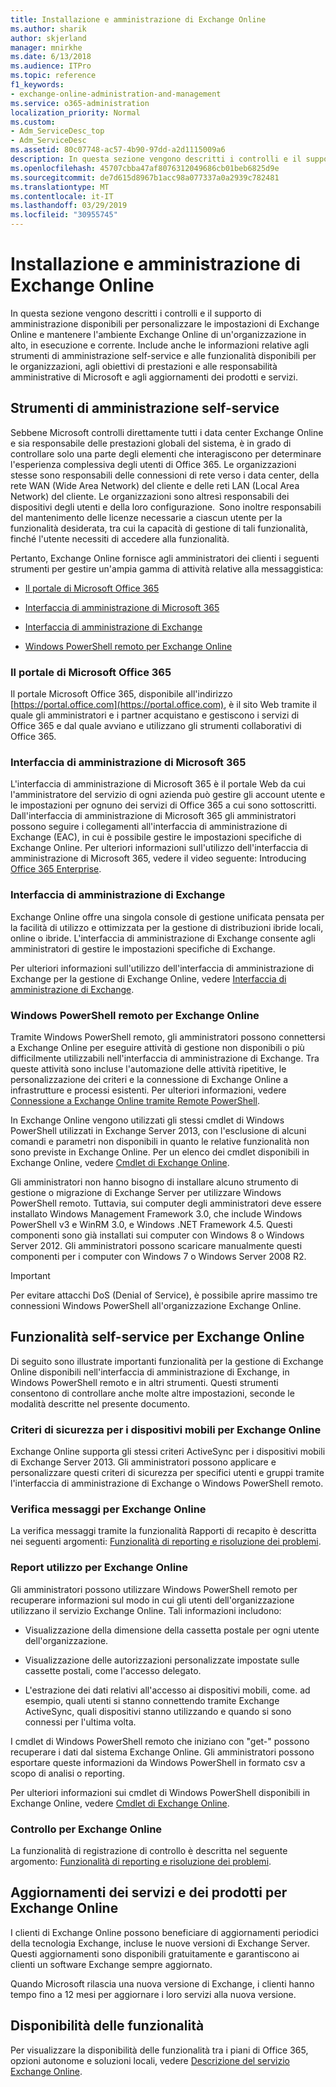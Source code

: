 ```yaml
---
title: Installazione e amministrazione di Exchange Online
ms.author: sharik
author: skjerland
manager: mnirkhe
ms.date: 6/13/2018
ms.audience: ITPro
ms.topic: reference
f1_keywords:
- exchange-online-administration-and-management
ms.service: o365-administration
localization_priority: Normal
ms.custom:
- Adm_ServiceDesc_top
- Adm_ServiceDesc
ms.assetid: 80c07748-ac57-4b90-97dd-a2d1115009a6
description: In questa sezione vengono descritti i controlli e il supporto di amministrazione disponibili per personalizzare le impostazioni di Exchange Online e mantenere l'ambiente Exchange Online di un'organizzazione in alto, in esecuzione e corrente. Include anche le informazioni relative agli strumenti di amministrazione self-service e alle funzionalità disponibili per le organizzazioni, agli obiettivi di prestazioni e alle responsabilità amministrative di Microsoft e agli aggiornamenti dei prodotti e servizi.
ms.openlocfilehash: 45707cbba47af8076312049686cb01beb6825d9e
ms.sourcegitcommit: de7d615d8967b1acc98a077337a0a2939c782481
ms.translationtype: MT
ms.contentlocale: it-IT
ms.lasthandoff: 03/29/2019
ms.locfileid: "30955745"
---
```

# <a name="exchange-online-setup-and-administration"></a>Installazione e amministrazione di Exchange Online

In questa sezione vengono descritti i controlli e il supporto di amministrazione disponibili per personalizzare le impostazioni di Exchange Online e mantenere l'ambiente Exchange Online di un'organizzazione in alto, in esecuzione e corrente. Include anche le informazioni relative agli strumenti di amministrazione self-service e alle funzionalità disponibili per le organizzazioni, agli obiettivi di prestazioni e alle responsabilità amministrative di Microsoft e agli aggiornamenti dei prodotti e servizi.
  
## <a name="self-service-administration-tools"></a>Strumenti di amministrazione self-service

Sebbene Microsoft controlli direttamente tutti i data center Exchange Online e sia responsabile delle prestazioni globali del sistema, è in grado di controllare solo una parte degli elementi che interagiscono per determinare l'esperienza complessiva degli utenti di Office 365. Le organizzazioni stesse sono responsabili delle connessioni di rete verso i data center, della rete WAN (Wide Area Network) del cliente e delle reti LAN (Local Area Network) del cliente. Le organizzazioni sono altresì responsabili dei dispositivi degli utenti e della loro configurazione.  Sono inoltre responsabili del mantenimento delle licenze necessarie a ciascun utente per la funzionalità desiderata, tra cui la capacità di gestione di tali funzionalità, finché l'utente necessiti di accedere alla funzionalità.
  
Pertanto, Exchange Online fornisce agli amministratori dei clienti i seguenti strumenti per gestire un'ampia gamma di attività relative alla messaggistica:
  
- [Il portale di Microsoft Office 365](exchange-online-setup-and-administration.md#microsoft-office-365-portal)
    
- [Interfaccia di amministrazione di Microsoft 365](#microsoft-365-admin-center)
    
- [Interfaccia di amministrazione di Exchange](exchange-online-setup-and-administration.md#exchange-admin-center)
    
- [Windows PowerShell remoto per Exchange Online](exchange-online-setup-and-administration.md#remote-windows-powershell-for-exchange-online)
    
### <a name="microsoft-office-365-portal"></a>Il portale di Microsoft Office 365
<a name="BKMK_MicrosoftOnlineServicesPortal"> </a>

Il portale Microsoft Office 365, disponibile all'indirizzo [https://portal.office.com](https://portal.office.com), è il sito Web tramite il quale gli amministratori e i partner acquistano e gestiscono i servizi di Office 365 e dal quale avviano e utilizzano gli strumenti collaborativi di Office 365.
  
### <a name="microsoft-365-admin-center"></a>Interfaccia di amministrazione di Microsoft 365
<a name="BKMK_Office365admincenterl"> </a>

L'interfaccia di amministrazione di Microsoft 365 è il portale Web da cui l'amministratore del servizio di ogni azienda può gestire gli account utente e le impostazioni per ognuno dei servizi di Office 365 a cui sono sottoscritti. Dall'interfaccia di amministrazione di Microsoft 365 gli amministratori possono seguire i collegamenti all'interfaccia di amministrazione di Exchange (EAC), in cui è possibile gestire le impostazioni specifiche di Exchange Online. Per ulteriori informazioni sull'utilizzo dell'interfaccia di amministrazione di Microsoft 365, vedere il video seguente: Introducing [Office 365 Enterprise](https://go.microsoft.com/fwlink/p/?LinkId=271806).
  
### <a name="exchange-admin-center"></a>Interfaccia di amministrazione di Exchange
<a name="BKMK_ExchangeAdministrationCenter"> </a>

Exchange Online offre una singola console di gestione unificata pensata per la facilità di utilizzo e ottimizzata per la gestione di distribuzioni ibride locali, online o ibride. L'interfaccia di amministrazione di Exchange consente agli amministratori di gestire le impostazioni specifiche di Exchange.
  
Per ulteriori informazioni sull'utilizzo dell'interfaccia di amministrazione di Exchange per la gestione di Exchange Online, vedere [Interfaccia di amministrazione di Exchange](https://go.microsoft.com/fwlink/p/?LinkId=271807).
  
### <a name="remote-windows-powershell-for-exchange-online"></a>Windows PowerShell remoto per Exchange Online
<a name="BKMK_RemoteWindowsPowerShell"> </a>

Tramite Windows PowerShell remoto, gli amministratori possono connettersi a Exchange Online per eseguire attività di gestione non disponibili o più difficilmente utilizzabili nell'interfaccia di amministrazione di Exchange. Tra queste attività sono incluse l'automazione delle attività ripetitive, le personalizzazione dei criteri e la connessione di Exchange Online a infrastrutture e processi esistenti. Per ulteriori informazioni, vedere [Connessione a Exchange Online tramite Remote PowerShell](https://go.microsoft.com/fwlink/p/?LinkId=308994).
  
In Exchange Online vengono utilizzati gli stessi cmdlet di Windows PowerShell utilizzati in Exchange Server 2013, con l'esclusione di alcuni comandi e parametri non disponibili in quanto le relative funzionalità non sono previste in Exchange Online. Per un elenco dei cmdlet disponibili in Exchange Online, vedere [Cmdlet di Exchange Online](https://go.microsoft.com/fwlink/p/?LinkId=271808).
  
Gli amministratori non hanno bisogno di installare alcuno strumento di gestione o migrazione di Exchange Server per utilizzare Windows PowerShell remoto. Tuttavia, sui computer degli amministratori deve essere installato Windows Management Framework 3.0, che include Windows PowerShell v3 e WinRM 3.0, e Windows .NET Framework 4.5. Questi componenti sono già installati sui computer con Windows 8 o Windows Server 2012. Gli amministratori possono scaricare manualmente questi componenti per i computer con Windows 7 o Windows Server 2008 R2.
  
> [!IMPORTANT]
> Per evitare attacchi DoS (Denial of Service), è possibile aprire massimo tre connessioni Windows PowerShell all'organizzazione Exchange Online. 
  
## <a name="self-service-capabilities-for-exchange-online"></a>Funzionalità self-service per Exchange Online

Di seguito sono illustrate importanti funzionalità per la gestione di Exchange Online disponibili nell'interfaccia di amministrazione di Exchange, in Windows PowerShell remoto e in altri strumenti. Questi strumenti consentono di controllare anche molte altre impostazioni, seconde le modalità descritte nel presente documento.
  
### <a name="mobile-device-security-policies-for-exchange-online"></a>Criteri di sicurezza per i dispositivi mobili per Exchange Online

Exchange Online supporta gli stessi criteri ActiveSync per i dispositivi mobili di Exchange Server 2013. Gli amministratori possono applicare e personalizzare questi criteri di sicurezza per specifici utenti e gruppi tramite l'interfaccia di amministrazione di Exchange o Windows PowerShell remoto.
  
### <a name="message-tracking-for-exchange-online"></a>Verifica messaggi per Exchange Online

La verifica messaggi tramite la funzionalità Rapporti di recapito è descritta nei seguenti argomenti: [Funzionalità di reporting e risoluzione dei problemi](reporting-features-and-troubleshooting-tools.md).
  
### <a name="usage-reporting-for-exchange-online"></a>Report utilizzo per Exchange Online

Gli amministratori possono utilizzare Windows PowerShell remoto per recuperare informazioni sul modo in cui gli utenti dell'organizzazione utilizzano il servizio Exchange Online. Tali informazioni includono:
  
- Visualizzazione della dimensione della cassetta postale per ogni utente dell'organizzazione.
    
- Visualizzazione delle autorizzazioni personalizzate impostate sulle cassette postali, come l'accesso delegato.
    
- L'estrazione dei dati relativi all'accesso ai dispositivi mobili, come. ad esempio, quali utenti si stanno connettendo tramite Exchange ActiveSync, quali dispositivi stanno utilizzando e quando si sono connessi per l'ultima volta.
    
I cmdlet di Windows PowerShell remoto che iniziano con "get-" possono recuperare i dati dal sistema Exchange Online. Gli amministratori possono esportare queste informazioni da Windows PowerShell in formato csv a scopo di analisi o reporting.
  
Per ulteriori informazioni sui cmdlet di Windows PowerShell disponibili in Exchange Online, vedere [Cmdlet di Exchange Online](https://go.microsoft.com/fwlink/p/?LinkId=271808).
  
### <a name="auditing-for-exchange-online"></a>Controllo per Exchange Online

La funzionalità di registrazione di controllo è descritta nel seguente argomento: [Funzionalità di reporting e risoluzione dei problemi](reporting-features-and-troubleshooting-tools.md).
  
## <a name="service-and-product-upgrades-for-exchange-online"></a>Aggiornamenti dei servizi e dei prodotti per Exchange Online

I clienti di Exchange Online possono beneficiare di aggiornamenti periodici della tecnologia Exchange, incluse le nuove versioni di Exchange Server. Questi aggiornamenti sono disponibili gratuitamente e garantiscono ai clienti un software Exchange sempre aggiornato.
  
Quando Microsoft rilascia una nuova versione di Exchange, i clienti hanno tempo fino a 12 mesi per aggiornare i loro servizi alla nuova versione.
  
## <a name="feature-availability"></a>Disponibilità delle funzionalità

Per visualizzare la disponibilità delle funzionalità tra i piani di Office 365, opzioni autonome e soluzioni locali, vedere [Descrizione del servizio Exchange Online](exchange-online-service-description.md).
  

